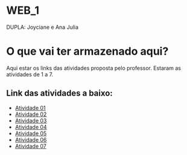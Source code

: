 # WEB_1
DUPLA: Joyciane e Ana Julia

# O que vai ter armazenado aqui?
Aqui estar os links das atividades proposta pelo professor. Estaram as atividades de 1 a 7.

## Link das atividades a baixo:
- [Atividade 01]()
- [Atividade 02](https://joycianesousa.github.io/atividade2/)
- [Atividade 03]( https://joycianesousa.github.io/Exercicio_03/)
- [Atividade 04](https://joycianesousa.github.io/Atividade-04/)
- [Atividade 05](https://joycianesousa.github.io/Atividade-05/)
- [Atividade 06](https://joycianesousa.github.io/Atividade06/)
- [Atividade 07](https://joycianesousa.github.io/Atividade07/)


